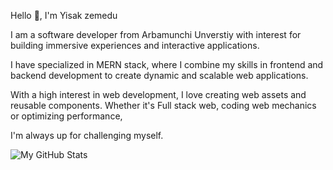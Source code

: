 Hello 👋, I'm Yisak zemedu

I am a software developer from Arbamunchi Unverstiy with interest for building immersive experiences and interactive applications. 

I have specialized in MERN stack, where I combine my skills in frontend and backend development to create dynamic and scalable web applications. 

With a high interest in web development, I love creating web assets and reusable components. Whether it's Full stack web, coding web mechanics or optimizing performance,

I'm always up for challenging myself.










![My GitHub Stats](https://github-readme-stats.vercel.app/api/?username=yisak-67&count_private=true&theme=tokyonight&showicons=true)

